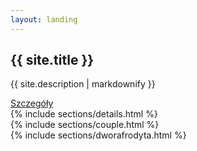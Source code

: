 ```yaml
---
layout: landing
---
```


<section id="banner">
  <div class="inner">
    <h2>{{ site.title }}</h2>
    <p>{{ site.description | markdownify }}</p>
  </div>
  <a href="#intro" class="more scrolly">Szczegóły</a>
</section>

<section id="details" class="wrapper style1 special">
  {% include sections/details.html %}


<section id="couple" class="wrapper alt style2">
{% include sections/couple.html %}
</section>

<section id="dworafrodyta" class="wrapper alt style2">
{% include sections/dworafrodyta.html %}
</section>